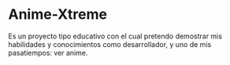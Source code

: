 # Anime-Xtreme

Es un proyecto tipo educativo con el cual pretendo demostrar mis habilidades y conocimientos como desarrollador,
y uno de mis pasatiempos: ver anime.

